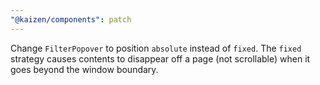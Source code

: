```yaml
---
"@kaizen/components": patch
---
```


Change `FilterPopover` to position `absolute` instead of `fixed`.
The `fixed` strategy causes contents to disappear off a page (not scrollable) when it goes beyond the window boundary.
